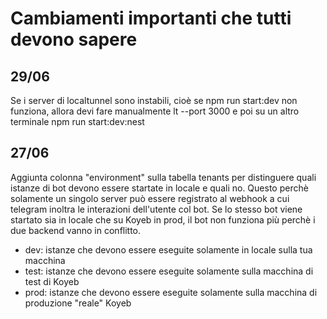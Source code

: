 # Cambiamenti importanti che tutti devono sapere

## 29/06
Se i server di localtunnel sono instabili, cioè se npm run start:dev non funziona, allora devi fare manualmente lt --port 3000 e poi su un altro terminale npm run start:dev:nest

## 27/06
 Aggiunta colonna "environment" sulla tabella tenants per distinguere quali istanze di bot devono essere startate in locale e quali no. Questo perchè solamente un singolo server può essere registrato al webhook a cui telegram inoltra le interazioni dell'utente col bot. Se lo stesso bot viene startato sia in locale che su Koyeb in prod, il bot non funziona più perchè i due backend vanno in conflitto. 
 - dev: istanze che devono essere eseguite solamente in locale sulla tua macchina
 - test: istanze che devono essere eseguite solamente sulla macchina di test di Koyeb
 - prod: istanze che devono essere eseguite solamente sulla macchina di produzione "reale" Koyeb



